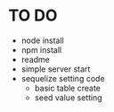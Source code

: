 # TO DO
- node install
- npm install
- readme
- simple server start
- sequelize setting code 
    - basic table create
    - seed value setting
